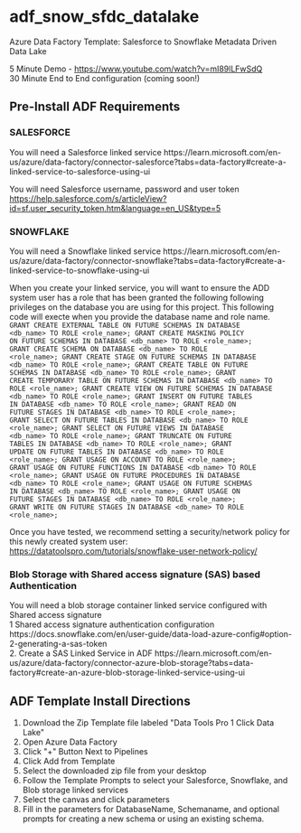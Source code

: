 # adf_snow_sfdc_datalake
Azure Data Factory Template: Salesforce to Snowflake Metadata Driven Data Lake

5 Minute Demo - https://www.youtube.com/watch?v=mI89lLFwSdQ
<br/>30 Minute End to End configuration (coming soon!)

<h2>Pre-Install ADF Requirements</h2>
<h3>SALESFORCE</h3>
You will need a Salesforce linked service
https://learn.microsoft.com/en-us/azure/data-factory/connector-salesforce?tabs=data-factory#create-a-linked-service-to-salesforce-using-ui

You will need Salesforce username, password and user token
https://help.salesforce.com/s/articleView?id=sf.user_security_token.htm&language=en_US&type=5


<h3>SNOWFLAKE</h3>
You will need a Snowflake linked service
https://learn.microsoft.com/en-us/azure/data-factory/connector-snowflake?tabs=data-factory#create-a-linked-service-to-snowflake-using-ui

When you create your linked service, you will want to ensure the ADD system user has a role that has been granted the following following privileges on the database you are using for this project. This following code will execte when you provide the database name and role name.
<code>
GRANT CREATE EXTERNAL TABLE ON FUTURE SCHEMAS IN DATABASE <db_name> TO ROLE <role_name>;
GRANT CREATE MASKING POLICY ON FUTURE SCHEMAS IN DATABASE <db_name> TO ROLE <role_name>;
GRANT CREATE SCHEMA ON DATABASE <db_name> TO ROLE <role_name>;
GRANT CREATE STAGE ON FUTURE SCHEMAS IN DATABASE <db_name> TO ROLE <role_name>;
GRANT CREATE TABLE ON FUTURE SCHEMAS IN DATABASE <db_name> TO ROLE <role_name>;
GRANT CREATE TEMPORARY TABLE ON FUTURE SCHEMAS IN DATABASE <db_name> TO ROLE <role_name>;
GRANT CREATE VIEW ON FUTURE SCHEMAS IN DATABASE <db_name> TO ROLE <role_name>;
GRANT INSERT ON FUTURE TABLES IN DATABASE <db_name> TO ROLE <role_name>;
GRANT READ ON FUTURE STAGES IN DATABASE <db_name> TO ROLE <role_name>;
GRANT SELECT ON FUTURE TABLES IN DATABASE <db_name> TO ROLE <role_name>;
GRANT SELECT ON FUTURE VIEWS IN DATABASE <db_name> TO ROLE <role_name>;
GRANT TRUNCATE ON FUTURE TABLES IN DATABASE <db_name> TO ROLE <role_name>;
GRANT UPDATE ON FUTURE TABLES IN DATABASE <db_name> TO ROLE <role_name>;
GRANT USAGE ON ACCOUNT TO ROLE <role_name>;
GRANT USAGE ON FUTURE FUNCTIONS IN DATABASE <db_name> TO ROLE <role_name>;
GRANT USAGE ON FUTURE PROCEDURES IN DATABASE <db_name> TO ROLE <role_name>;
GRANT USAGE ON FUTURE SCHEMAS IN DATABASE <db_name> TO ROLE <role_name>;
GRANT USAGE ON FUTURE STAGES IN DATABASE <db_name> TO ROLE <role_name>;
GRANT WRITE ON FUTURE STAGES IN DATABASE <db_name> TO ROLE <role_name>;
  </code>

Once you have tested, we recommend setting a security/network policy for this newly created system user:
https://datatoolspro.com/tutorials/snowflake-user-network-policy/

<h3>Blob Storage with Shared access signature (SAS) based Authentication</h3>
You will need a blob storage container linked service configured with Shared access signature
<br/>
1 Shared access signature authentication configuration
https://docs.snowflake.com/en/user-guide/data-load-azure-config#option-2-generating-a-sas-token
<br/>
2. Create a SAS Linked Service in ADF
https://learn.microsoft.com/en-us/azure/data-factory/connector-azure-blob-storage?tabs=data-factory#create-an-azure-blob-storage-linked-service-using-ui

<h2>ADF Template Install Directions</h2>
<ol><li>Download the Zip Template file labeled "Data Tools Pro 1 Click Data Lake"</li>
<li>Open Azure Data Factory</li>
<li>Click "+" Button Next to Pipelines</li>
<li>Click Add from Template</li>
<li>Select the downloaded zip file from your desktop</li>
<li>Follow the Template Prompts to select your Salesforce, Snowflake, and Blob storage linked services</li>
<li>Select the canvas and click parameters</li>
<li>Fill in the parameters for DatabaseName, Schemaname, and optional prompts for creating a new schema or using an existing schema.</li></ol>
